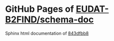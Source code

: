 GitHub Pages of [EUDAT-B2FIND/schema-doc](https://github.com/EUDAT-B2FIND/schema-doc.git)
===
Sphinx html documentation of [843dfbb8](https://github.com/EUDAT-B2FIND/schema-doc/tree/843dfbb80b57bd870319e16096f9cb184d897287)

